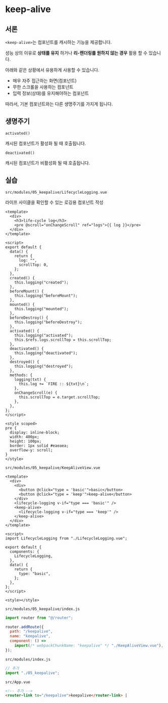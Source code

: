 # keep-alive

## 서론

`<keep-alive>`는 컴포넌트를 캐시하는 기능을 제공합니다.

성능 상의 이유로 **상태를 유지** 하거나 **리-렌더링를 원하지 않는 경우** 활용 할 수 있습니다.

아래와 같은 상황에서 유용하게 사용할 수 있습니다.

- 매우 자주 접근하는 화면(컴포넌트)
- 무한 스크롤을 사용하는 컴포넌트
- 입력 정보(상태)를 유지해야하는 컴포넌트

따라서, 기본 컴포넌트와는 다른 생명주기를 가지게 됩니다.

## 생명주기

`activated()`

캐시된 컴포넌트가 활성화 될 때 호출됩니다.

`deactivated()`

캐시된 컴포넌트가 비활성화 될 때 호출됩니다.

## 실습

`src/modules/05_keepalive/LifecycleLogging.vue`

라이프 사이클을 확인할 수 있는 로깅용 컴포넌트 작성

```vue
<template>
  <div>
    <h3>life-cycle log</h3>
    <pre @scroll="onChangeScroll" ref="logs">{{ log }}</pre>
  </div>
</template>

<script>
export default {
  data() {
    return {
      log: "",
      scrollTop: 0,
    };
  },
  created() {
    this.logging("created");
  },
  beforeMount() {
    this.logging("beforeMount");
  },
  mounted() {
    this.logging("mounted");
  },
  beforeDestroy() {
    this.logging("beforeDestroy");
  },
  activated() {
    this.logging("activated");
    this.$refs.logs.scrollTop = this.scrollTop;
  },
  deactivated() {
    this.logging("deactivated");
  },
  destroyed() {
    this.logging("destroyed");
  },
  methods: {
    logging(txt) {
      this.log += `FIRE :: ${txt}\n`;
    },
    onChangeScroll(e) {
      this.scrollTop = e.target.scrollTop;
    },
  },
};
</script>

<style scoped>
pre {
  display: inline-block;
  width: 400px;
  height: 100px;
  border: 1px solid #eaeaea;
  overflow-y: scroll;
}
</style>
```

`src/modules/05_keepalive/KeepAliveView.vue`

```vue
<template>
  <div>
    <div>
      <button @click="type = 'basic'">basic</button>
      <button @click="type = 'keep'">keep-alive</button>
    </div>
    <lifecycle-logging v-if="type === 'basic'" />
    <keep-alive>
      <lifecycle-logging v-if="type === 'keep'" />
    </keep-alive>
  </div>
</template>

<script>
import LifecycleLogging from "./LifecycleLogging.vue";

export default {
  components: {
    LifecycleLogging,
  },
  data() {
    return {
      type: "basic",
    };
  },
};
</script>

<style></style>
```

`src/modules/05_keepalive/index.js`

```js
import router from "@/router";

router.addRoute({
  path: "/keepalive",
  name: "keepalive",
  component: () =>
    import(/* webpackChunkName: "keepalive" */ "./KeepAliveView.vue"),
});
```

`src/modules/index.js`

```js
// 추가
import "./05_keepalive";
```

`src/App.vue`

```html
<!-- 추가 -->
<router-link to="/keepalive">keepalive</router-link> |
```
